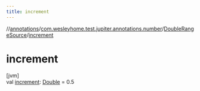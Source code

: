 ```yaml
---
title: increment
---
```

//[annotations](../../../index.html)/[com.wesleyhome.test.jupiter.annotations.number](../index.html)/[DoubleRangeSource](index.html)/[increment](increment.html)



# increment



[jvm]\
val [increment](increment.html): [Double](https://kotlinlang.org/api/latest/jvm/stdlib/kotlin/-double/index.html) = 0.5




